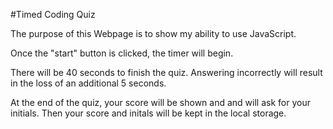 #Timed Coding Quiz

The purpose of this Webpage is to show my ability to use JavaScript. 

Once the "start" button is clicked, the timer will begin.

There will be 40 seconds to finish the quiz. Answering incorrectly will result in the loss of an additional 5 seconds.

At the end of the quiz, your score will be shown and and will ask for your initials. Then your score and initals will be kept in the local storage. 
